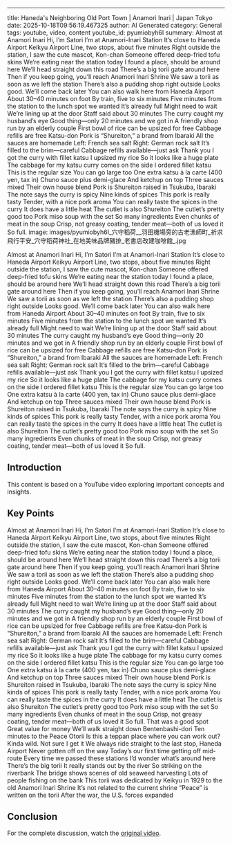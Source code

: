 ---
title: Haneda's Neighboring Old Port Town | Anamori Inari | Japan Tokyo
date: 2025-10-18T09:56:19.467325
author: AI Generated
category: General
tags: youtube, video, content
youtube_id: pyumiobyh6I
summary: Almost at Anamori Inari Hi, I’m Satori I’m at Anamori-Inari Station It’s close to Haneda Airport Keikyu Airport Line, two stops, about five minutes Right outside the station, I saw the cute mascot, Kon-chan Someone offered deep-fried tofu skins We’re eating near the station today I found a place, should be around here We’ll head straight down this road There’s a big torii gate around here Then if you keep going, you’ll reach Anamori Inari Shrine We saw a torii as soon as we left the station There’s also a pudding shop right outside Looks good. We’ll come back later You can also walk here from Haneda Airport About 30–40 minutes on foot By train, five to six minutes Five minutes from the station to the lunch spot we wanted It’s already full Might need to wait We’re lining up at the door Staff said about 30 minutes The curry caught my husband’s eye Good thing—only 20 minutes and we got in A friendly shop run by an elderly couple First bowl of rice can be upsized for free Cabbage refills are free Katsu-don Pork is “Shureiton,” a brand from Ibaraki All the sauces are homemade Left: French sea salt Right: German rock salt It’s filled to the brim—careful Cabbage refills available—just ask Thank you I got the curry with fillet katsu I upsized my rice So it looks like a huge plate The cabbage for my katsu curry comes on the side I ordered fillet katsu This is the regular size You can go large too One extra katsu à la carte (400 yen, tax in) Chuno sauce plus demi-glace And ketchup on top Three sauces mixed Their own house blend Pork is Shureiton raised in Tsukuba, Ibaraki The note says the curry is spicy Nine kinds of spices This pork is really tasty Tender, with a nice pork aroma You can really taste the spices in the curry It does have a little heat The cutlet is also Shureiton The cutlet’s pretty good too Pork miso soup with the set So many ingredients Even chunks of meat in the soup Crisp, not greasy coating, tender meat—both of us loved it So full.
image: images/pyumiobyh6I_穴守稻荷__羽田機場旁的古老漁師町_祈求飛行平安_穴守稻荷神社_在地美味品牌豬排_老書店改建咖啡館_.jpg

Almost at Anamori Inari Hi, I’m Satori I’m at Anamori-Inari Station It’s close to Haneda Airport Keikyu Airport Line, two stops, about five minutes Right outside the station, I saw the cute mascot, Kon-chan Someone offered deep-fried tofu skins We’re eating near the station today I found a place, should be around here We’ll head straight down this road There’s a big torii gate around here Then if you keep going, you’ll reach Anamori Inari Shrine We saw a torii as soon as we left the station There’s also a pudding shop right outside Looks good. We’ll come back later You can also walk here from Haneda Airport About 30–40 minutes on foot By train, five to six minutes Five minutes from the station to the lunch spot we wanted It’s already full Might need to wait We’re lining up at the door Staff said about 30 minutes The curry caught my husband’s eye Good thing—only 20 minutes and we got in A friendly shop run by an elderly couple First bowl of rice can be upsized for free Cabbage refills are free Katsu-don Pork is “Shureiton,” a brand from Ibaraki All the sauces are homemade Left: French sea salt Right: German rock salt It’s filled to the brim—careful Cabbage refills available—just ask Thank you I got the curry with fillet katsu I upsized my rice So it looks like a huge plate The cabbage for my katsu curry comes on the side I ordered fillet katsu This is the regular size You can go large too One extra katsu à la carte (400 yen, tax in) Chuno sauce plus demi-glace And ketchup on top Three sauces mixed Their own house blend Pork is Shureiton raised in Tsukuba, Ibaraki The note says the curry is spicy Nine kinds of spices This pork is really tasty Tender, with a nice pork aroma You can really taste the spices in the curry It does have a little heat The cutlet is also Shureiton The cutlet’s pretty good too Pork miso soup with the set So many ingredients Even chunks of meat in the soup Crisp, not greasy coating, tender meat—both of us loved it So full.

## Introduction

This content is based on a YouTube video exploring important concepts and insights.

## Key Points

Almost at Anamori Inari Hi, I’m Satori I’m at Anamori-Inari Station It’s close to Haneda Airport Keikyu Airport Line, two stops, about five minutes Right outside the station, I saw the cute mascot, Kon-chan Someone offered deep-fried tofu skins We’re eating near the station today I found a place, should be around here We’ll head straight down this road There’s a big torii gate around here Then if you keep going, you’ll reach Anamori Inari Shrine We saw a torii as soon as we left the station There’s also a pudding shop right outside Looks good. We’ll come back later You can also walk here from Haneda Airport About 30–40 minutes on foot By train, five to six minutes Five minutes from the station to the lunch spot we wanted It’s already full Might need to wait We’re lining up at the door Staff said about 30 minutes The curry caught my husband’s eye Good thing—only 20 minutes and we got in A friendly shop run by an elderly couple First bowl of rice can be upsized for free Cabbage refills are free Katsu-don Pork is “Shureiton,” a brand from Ibaraki All the sauces are homemade Left: French sea salt Right: German rock salt It’s filled to the brim—careful Cabbage refills available—just ask Thank you I got the curry with fillet katsu I upsized my rice So it looks like a huge plate The cabbage for my katsu curry comes on the side I ordered fillet katsu This is the regular size You can go large too One extra katsu à la carte (400 yen, tax in) Chuno sauce plus demi-glace And ketchup on top Three sauces mixed Their own house blend Pork is Shureiton raised in Tsukuba, Ibaraki The note says the curry is spicy Nine kinds of spices This pork is really tasty Tender, with a nice pork aroma You can really taste the spices in the curry It does have a little heat The cutlet is also Shureiton The cutlet’s pretty good too Pork miso soup with the set So many ingredients Even chunks of meat in the soup Crisp, not greasy coating, tender meat—both of us loved it So full. That was a good spot Great value for money We’ll walk straight down Bentenbashi-dori Ten minutes to the Peace Otorii Is this a teppan place where you can work out? Kinda wild. Not sure I get it We always ride straight to the last stop, Haneda Airport Never gotten off on the way Today’s our first time getting off mid-route Every time we passed these stations I’d wonder what’s around here There’s the big torii It really stands out by the river So striking on the riverbank The bridge shows scenes of old seaweed harvesting Lots of people fishing on the bank This torii was dedicated by Keikyu in 1929 to the old Anamori Inari Shrine It’s not related to the current shrine “Peace” is written on the torii After the war, the U.S. forces expanded

## Conclusion

For the complete discussion, watch the [original video](https://www.youtube.com/watch?v=pyumiobyh6I).
